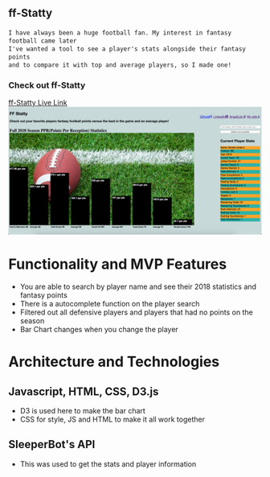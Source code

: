 ## ff-Statty
    I have always been a huge football fan. My interest in fantasy football came later
    I've wanted a tool to see a player's stats alongside their fantasy points 
    and to compare it with top and average players, so I made one! 

### Check out ff-Statty
[ff-Statty Live Link](https://freddy-2.github.io/ff-Statty/)
![ff-Statty Pic](ffstattypic.png?raw=true "kelp home pg")

    
# Functionality and MVP Features
* You are able to search by player name and see their 2018 statistics and fantasy points
* There is a autocomplete function on the player search
* Filtered out all defensive players and players that had no points on the season
* Bar Chart changes when you change the player

    
# Architecture and Technologies
## Javascript, HTML, CSS, D3.js
* D3 is used here to make the bar chart
* CSS for style, JS and HTML to make it all work together

## SleeperBot's API 
* This was used to get the stats and player information
